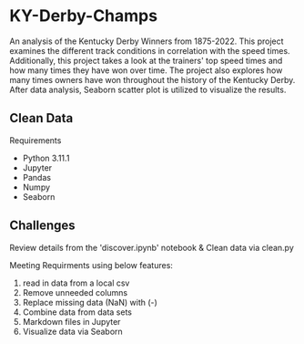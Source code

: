 # KY-Derby-Champs
An analysis of the Kentucky Derby Winners from 1875-2022. This project examines the different track conditions in correlation with the speed times. Additionally, this project takes a look at the trainers' top speed times and how many times they have won over time. The project also explores how many times owners have won throughout the history of the Kentucky Derby. After data analysis, Seaborn scatter plot is utilized to visualize the results.

## Clean Data

Requirements

- Python 3.11.1
- Jupyter
- Pandas
- Numpy
- Seaborn

## Challenges

Review details from the 'discover.ipynb' notebook & Clean data via clean.py

Meeting Requirments using below features:
1. read in data from a local csv
2. Remove unneeded columns 
3. Replace missing data (NaN) with (-)
4. Combine data from data sets 
5. Markdown files in Jupyter
6. Visualize data via Seaborn 

